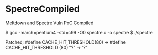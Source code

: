 # SpectreCompiled
Meltdown and Spectre Vuln PoC Compiled

$ gcc -march=pentium4 -std=c99 -O0 spectre.c -o spectre
$ ./spectre

Patched;
#define CACHE_HIT_THRESHOLD(80) -> #define CACHE_HIT_THRESHOLD (80)
"?" -> '?'
